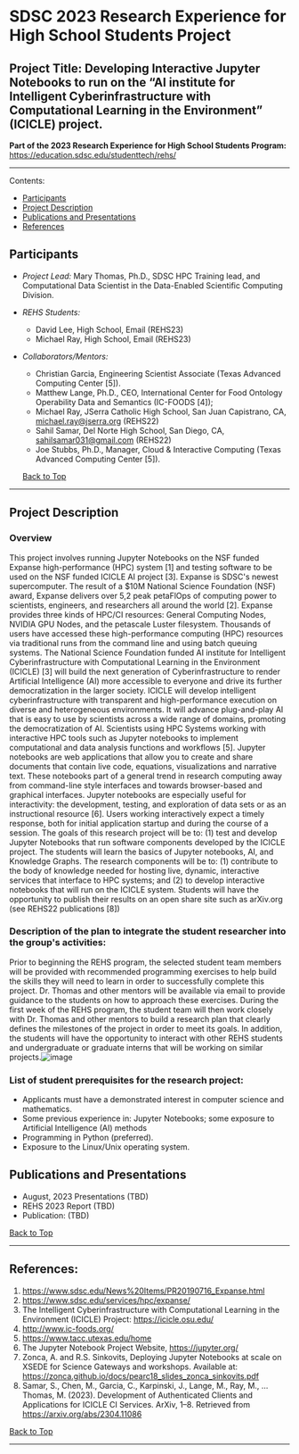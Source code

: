 # SDSC 2023 Research Experience for High School Students Project 
## Project Title: Developing Interactive Jupyter Notebooks to run on the “AI institute for Intelligent Cyberinfrastructure with Computational Learning in the Environment” (ICICLE) project.



**Part of the 2023 Research Experience for High School Students Program:**  https://education.sdsc.edu/studenttech/rehs/

<hr>

<a name="top">Contents:
* [Participants](#parts)
* [Project Description](#proj-desc)
* [Publications and Presentations](#pubs)
* [References](#refs)



## Participants  <a name="parts"></a>
* _Project Lead:_  Mary Thomas, Ph.D., SDSC HPC Training lead, and Computational Data Scientist in the Data-Enabled Scientific Computing Division.
* _REHS Students:_
   * David Lee, High School, Email  (REHS23)
   * Michael Ray,  High School, Email  (REHS23)
* _Collaborators/Mentors:_
   * Christian Garcia, Engineering Scientist Associate (Texas Advanced Computing Center [5]).
   * Matthew Lange, Ph.D., CEO, International Center for Food Ontology Operability Data and Semantics (IC-FOODS [4]); 
   * Michael Ray, JSerra Catholic High School, San Juan Capistrano, CA, michael.ray@jserra.org (REHS22)
   * Sahil Samar, Del Norte High School, San Diego, CA, sahilsamar031@gmail.com  (REHS22)
   * Joe Stubbs, Ph.D., Manager, Cloud & Interactive Computing (Texas Advanced Computing Center [5]).

  [Back to Top](#top)
<hr>

## Project Description  <a name="proj-desc"></a>
### Overview
This project involves running Jupyter Notebooks on the NSF funded Expanse high-performance (HPC) system [1] and testing software to be used on the NSF funded ICICLE AI project [3]. Expanse is SDSC's newest supercomputer. The result of a $10M National Science Foundation (NSF) award, Expanse delivers over 5,2 peak petaFlOps of computing power to scientists, engineers, and researchers all around the world [2]. Expanse provides three kinds of HPC/CI resources: General Computing Nodes, NVIDIA GPU Nodes, and the petascale Luster filesystem. Thousands of users have accessed these high-performance computing (HPC) resources via traditional runs from the command line and using batch queuing systems.
The National Science Foundation funded AI institute for Intelligent Cyberinfrastructure with Computational Learning in the Environment (ICICLE) [3] will build the next generation of Cyberinfrastructure to render Artificial Intelligence (AI) more accessible to everyone and drive its further democratization in the larger society. ICICLE will develop intelligent cyberinfrastructure with transparent and high-performance execution on diverse and heterogeneous environments. It will advance plug-and-play AI that is easy to use by scientists across a wide range of domains, promoting the democratization of AI.
Scientists using HPC Systems working with interactive HPC tools such as Jupyter notebooks to implement computational and data analysis functions and workflows [5]. Jupyter notebooks are web applications that allow you to create and share documents that contain live code, equations, visualizations and narrative text. These notebooks part of a general trend in research computing away from command-line style interfaces and towards browser-based and graphical interfaces. Jupyter notebooks are especially useful for interactivity: the development, testing, and exploration of data sets or as an instructional resource [6]. Users working interactively expect a timely response, both for initial application startup and during the course of a session.
The goals of this research project will be to: (1) test and develop Jupyter Notebooks that run software components developed by the ICICLE project. The students will learn the basics of  Jupyter notebooks, AI, and Knowledge Graphs. The research components will be to: (1) contribute to the body of knowledge needed for hosting live, dynamic, interactive services that interface to HPC systems; and (2) to develop interactive notebooks that will run on the ICICLE system. Students will have the opportunity to publish their results on an open share site such as arXiv.org (see REHS22 publications [8])



### Description of the plan to integrate the student researcher into the group's activities: 
Prior to beginning the REHS program, the selected student team members will be provided with recommended programming exercises to help build the skills they will need to learn in order to successfully complete this project. Dr. Thomas and other mentors will be available via email to provide guidance to the students on how to approach these exercises. During the first week of the REHS program, the student team will then work closely with Dr. Thomas and other mentors to build a research plan that clearly defines the milestones of the project in order to meet its goals. In addition, the students will have the opportunity to interact with other REHS students and undergraduate or graduate interns that will be working on similar projects.![image](https://github.com/sdsc-hpc-students/REHS2023/assets/14170808/610c4b1f-3c4d-40f7-948a-ea6be4a42e8e)


### List of student prerequisites for the research project: 
* Applicants must have a demonstrated interest in computer science and mathematics. 
* Some previous experience in: Jupyter Notebooks; some exposure to Artificial Intelligence (AI) methods
* Programming in Python (preferred).
* Exposure to the Linux/Unix operating system.



## Publications and Presentations  <a name="pubs"></a>
* August, 2023 Presentations (TBD)
* REHS 2023 Report (TBD)
* Publication: (TBD)


[Back to Top](#top)
<hr>

## References:   <a name="refs"></a>
1. https://www.sdsc.edu/News%20Items/PR20190716_Expanse.html
2.	https://www.sdsc.edu/services/hpc/expanse/
3.	The  Intelligent Cyberinfrastructure with Computational Learning in the Environment (ICICLE) Project:  https://icicle.osu.edu/ 
4.	http://www.ic-foods.org/
5.	https://www.tacc.utexas.edu/home 
6.	The Jupyter Notebook Project Website, https://jupyter.org/
7.	Zonca, A. and R.S. Sinkovits, Deploying Jupyter Notebooks at scale on XSEDE for Science Gateways and workshops. Available at: https://zonca.github.io/docs/pearc18_slides_zonca_sinkovits.pdf
8.	Samar, S., Chen, M., Garcia, C., Karpinski, J., Lange, M., Ray, M., … Thomas, M. (2023). Development of Authenticated Clients and Applications for ICICLE CI Services. ArXiv, 1–8. Retrieved from https://arxiv.org/abs/2304.11086


[Back to Top](#top)
<hr>
